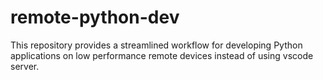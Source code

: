 # remote-python-dev
This repository provides a streamlined workflow for developing Python applications on low performance remote devices instead of using vscode server.
